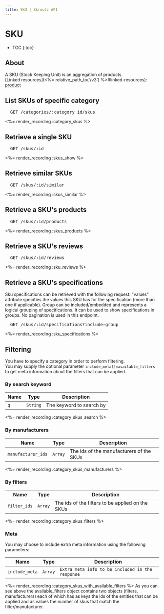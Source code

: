 ```yaml
---
title: SKU | Skroutz API
---
```


# SKU

* TOC
{:toc}

## About

A SKU (Stock Keeping Unit) is an aggregation of products.  
[Linked resources](<%= relative_path_to('/v3') %>#linked-resources): [product](<%= relative_path_to('/v3/product') %>)

## List SKUs of specific category

<pre class="terminal">
  GET /categories/:category_id/skus
</pre>

<%= render_recording :category_skus %>

## Retrieve a single SKU

<pre class="terminal">
  GET /skus/:id
</pre>

<%= render_recording :skus_show %>

## Retrieve similar SKUs

<pre class="terminal">
  GET /skus/:id/similar
</pre>

<%= render_recording :skus_similar %>

## Retrieve a SKU's products

<pre class="terminal">
  GET /skus/:id/products
</pre>

<%= render_recording :skus_products %>

## Retrieve a SKU's reviews

<pre class="terminal">
  GET /skus/:id/reviews
</pre>

<%= render_recording :sku_reviews %>

## Retrieve a SKU's specifications

Sku specifications can be retrieved with the following request. "values"
attribute specifies the values this SKU has for the specification
(more than one if applicable). Group can be included/embedded and represents
a logical grouping of specifications. It can be used to show specifications in
groups. No pagination is used in this endpoint.

<pre class="terminal">
  GET /skus/:id/specifications?include=group
</pre>

<%= render_recording :sku_specifications %>

## Filtering

You have to specify a category in order to perform filtering.  
You may supply the optional parameter `include_meta[]=available_filters`
to get meta information about the filters that can be applied.


### By search keyword 

Name | Type | Description
-----| -----| -----------
`q` | `String` | The keyword to search by 

<%= render_recording :category_skus_search %>

### By manufacturers

Name | Type | Description
-----| -----| -----------
`manufacturer_ids` | `Array` | The ids of the manufacturers of the SKUs

<%= render_recording :category_skus_manufacturers %>

### By filters

Name | Type | Description
-----| -----| -----------
`filter_ids` | `Array` | The ids of the filters to be applied on the SKUs

<%= render_recording :category_skus_filters %>

### Meta
You may choose to include extra meta information using the following parameters:

Name | Type | Description
-----| -----| -----------
`include_meta` | `Array` | `Extra meta info to be included in the response`

<%= render_recording :category_skus_with_available_filters %>
As you can see above the available_filters object contains two objects
(filters, manufacturers) each of which has as keys the ids of the
entities that can be applied and as values the number of skus that match
the filter/manufacturer.
